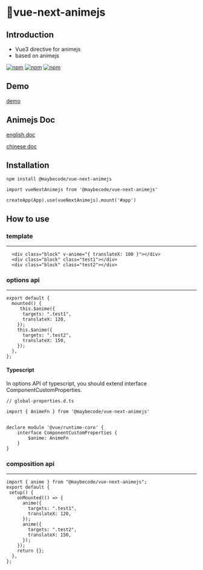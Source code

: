 # 🌟vue-next-animejs

## Introduction
  * Vue3 directive  for animejs
  * based on  animejs 

[![npm](https://img.shields.io/npm/v/@maybecode/vue-next-animejs.svg)](https://www.npmjs.com/package/@maybecode/vue-next-animejs)
[![npm](https://img.shields.io/npm/dt/@maybecode/vue-next-animejs.svg)](https://www.npmjs.com/package/@maybecode/vue-next-animejs)
[![npm](https://img.shields.io/bundlephobia/min/@maybecode/vue-next-animejs.svg)](https://www.npmjs.com/package/@maybecode/vue-next-animejs)
## Demo
[demo](http://null_639_5368.gitee.io/vue-next-animejs)

## Animejs Doc
[english doc](https://animejs.com)

[chinese doc](https://www.animejs.cn)

## Installation
```
npm install @maybecode/vue-next-animejs 
```

```
import vueNextAnimejs from '@maybecode/vue-next-animejs'

createApp(App).use(vueNextAnimejs).mount('#app')
```

## How to use 
### template 
***
```
  <div class="block" v-anime="{ translateX: 100 }"></div>
  <div class="block" class="test1"></div>
  <div class="block" class="test2"></div>
```
### options api 
***
```
export default {
  mounted() {
     this.$anime({
      targets: ".test1",
      translateX: 120,
    });
    this.$anime({
      targets: ".test2",
      translateX: 150,
    });
  },
};
```
#### Typescript

 In options API of typescript, you should extend interface ComponentCustomProperties.

```
// global-properties.d.ts

import { AnimeFn } from '@maybecode/vue-next-animejs'


declare module '@vue/runtime-core' {
    interface ComponentCustomProperties {
        $anime: AnimeFn
    }
}
```
### composition api 
***
```
import { anime } from "@maybecode/vue-next-animejs";
export default {
 setup() {
    onMounted(() => {
      anime({
        targets: ".test1",
        translateX: 120,
      });
      anime({
        targets: ".test2",
        translateX: 150,
      });
    });
    return {};
  },
};
```